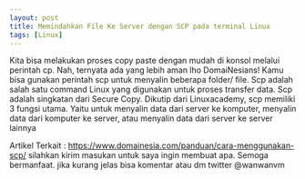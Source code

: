 ```yaml
---
layout: post
title: Memindahkan File Ke Server dengan SCP pada terminal Linux
tags: [Linux]
---
```


Kita bisa melakukan proses copy paste dengan mudah di konsol melalui perintah cp. Nah, ternyata ada yang lebih aman lho DomaiNesians! Kamu bisa gunakan perintah scp untuk menyalin beberapa folder/ file. Scp adalah salah satu command Linux yang digunakan untuk proses transfer data. Scp adalah singkatan dari Secure Copy. Dikutip dari Linuxacademy, scp memiliki 3 fungsi utama. Yaitu untuk menyalin data dari server ke komputer, menyalin data dari komputer ke server, atau menyalin data dari server ke server lainnya



Artikel Terkait :
<a href="https://www.domainesia.com/panduan/cara-menggunakan-scp/">https://www.domainesia.com/panduan/cara-menggunakan-scp/</a>
silahkan kirim masukan untuk saya ingin membuat apa. Semoga bermanfaat.
jika kurang jelas bisa komentar atau dm twitter @wanwanvm
